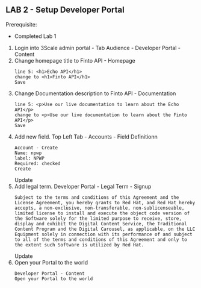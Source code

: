 
## LAB 2 - Setup Developer Portal

Prerequisite:
- Completed Lab 1
  
1. Login into 3Scale admin portal - Tab Audience - Developer Portal - Content
2. Change homepage title to Finto API - Homepage
   ```
   line 5: <h1>Echo API</h1>
   change to <h1>Finto API</h1>
   Save
   ```
3. Change Documentation description to Finto API - Documentation
   ```
   line 5: <p>Use our live documentation to learn about the Echo API</p>
   change to <p>Use our live documentation to learn about the Finto API</p>
   Save
   ```
4. Add new field. Top Left Tab - Accounts - Field Definitionn
   ```
   Account - Create
   Name: npwp
   label: NPWP
   Required: checked
   Create
   ```
   Update
5. Add legal term. Developer Portal - Legal Term - Signup
   ```
   Subject to the terms and conditions of this Agreement and the License Agreement, you hereby grants to Red Hat, and Red Hat hereby accepts, a non-exclusive, non-transferable, non-sublicenseable, limited license to install and execute the object code version of the Software solely for the limited purpose to receive, store, display and exhibit the Digital Content Service, the Traditional Content Program and the Digital Carousel, as applicable, on the LLC Equipment solely in connection with its performance of and subject to all of the terms and conditions of this Agreement and only to the extent such Software is utilized by Red Hat.
   ```
   Update
6. Open your Portal to the world
   ```
   Developer Portal - Content
   Open your Portal to the world
   ```
